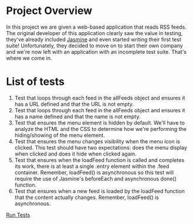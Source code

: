 # Project Overview

In this project we are given a web-based application that reads RSS feeds. The original developer of this application clearly saw the value in testing, they've already included [Jasmine](http://jasmine.github.io/) and even started writing their first test suite! Unfortunately, they decided to move on to start their own company and we're now left with an application with an incomplete test suite. That's where we come in.

# List of tests


1. Test that loops through each feed in the allFeeds object and ensures it has a URL defined and that the URL is not empty.
2. Test that loops through each feed in the allFeeds object and ensures it has a name defined and that the name is not empty.
3. Test that ensures the menu element is hidden by default. We'll have to analyze the HTML and the CSS to determine how we're performing the hiding/showing of the menu element.
4. Test that ensures the menu changes visibility when the menu icon is clicked. This test should have two expectations: does the menu display when clicked and does it hide when clicked again.
5. Test that ensures when the loadFeed function is called and completes its work, there is at least a single .entry element within the .feed container. Remember, loadFeed() is asynchronous so this test will require the use of Jasmine's beforeEach and asynchronous done() function.
6. Test that ensures when a new feed is loaded by the loadFeed function that the content actually changes. Remember, loadFeed() is asynchronous.

<a href="http://forbrace.github.io/frontend-nanodegree-feedreader/">Run Tests</a>